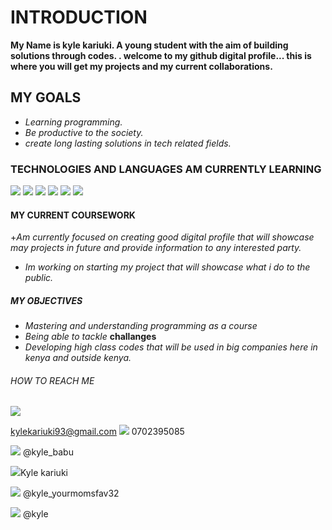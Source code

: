 

# INTRODUCTION
**My Name is kyle kariuki. A young student with the aim of building solutions through codes. . welcome to my github digital profile... this is where you will get my projects and my current collaborations.**

## MY GOALS
- *Learning programming.*
- *Be productive to the society.*
- *create long lasting solutions in tech related fields.*
  

### TECHNOLOGIES AND LANGUAGES AM CURRENTLY LEARNING

![]()![](https://img.icons8.com/?size=48&id=20909&format=png)             ![](https://img.icons8.com/?size=64&id=Nkym0Ujb8VGI&format=png)            ![](https://img.icons8.com/?size=80&id=hGdCwhSHUe6L&format=png)          ![](https://img.icons8.com/?size=48&id=9LzTKJEpw79X&format=png)                     ![](https://img.icons8.com/?size=50&id=7655&format=png)
![](https://i.pinimg.com/originals/d4/81/f3/d481f3c72e283309071f79e01b05c06d.gif)



#### MY CURRENT COURSEWORK
+*Am currently focused on creating good digital profile that will showcase may projects in future and provide information to any interested party.*
+ *Im working on starting my project that will showcase what i do to the public.*

##### MY OBJECTIVES
* *Mastering and understanding programming as a course*
* *Being able to tackle* **challanges**
* *Developing high class codes that will be used in big companies here in kenya and outside kenya.*

###### HOW TO REACH ME
![](https://img.icons8.com/?size=50&id=1HPEMGhkgT4o&format=gif)

kylekariuki93@gmail.com ![](https://img.icons8.com/?size=50&id=UGjeZAvO94lh&format=gif) 0702395085 

![](https://img.icons8.com/?size=48&id=kM0cd7be1NC1&format=gif) @kyle_babu 

![](https://img.icons8.com/?size=64&id=X8g2OZMx4ET5&format=gif)Kyle kariuki

![](https://img.icons8.com/?size=48&id=ZRiAFreol5mE&format=gif) @kyle_yourmomsfav32 

![](https://img.icons8.com/?size=50&id=Cj0GRwV9Xr9Q&format=gif) @kyle



